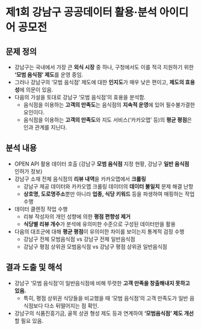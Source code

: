 # 제1회 강남구 공공데이터 활용·분석 아이디어 공모전

## 문제 정의

- 강남구는 국내에서 가장 큰 **외식 시장** 중 하나, 구청에서도 이를 적극 지원하기 위한 **‘모범 음식점’ 제도**를 운영 중임.
- 그러나 강남구의 ‘모범 음식점’ 제도에 대한 **인지도**가 매우 낮은 편이고, **제도의 효용성**에 의문이 있음.
- 다음의 가설을 토대로 강남구 ‘모범 음식점’의 효용을 분석함.
    - 음식점을 이용하는 **고객의 만족도**는 음식점의 **지속적 운영**에 있어 필수불가결한 요인이다.
    - 음식점을 이용하는 **고객의 만족도**와 지도 서비스(‘카카오맵’ 등)의 **평균 평점**은 인과 관계를 지닌다.

## 분석 내용

- OPEN API 활용 데이터 호출 (강남구 **모범 음식점** 지정 현황, 강남구 **일반 음식점** 인허가 정보)
- 강남구 소재 전체 음식점의 **리뷰 내역**을 카카오맵에서 **크롤링**
    - 강남구 제공 데이터와 카카오맵 크롤링 데이터의 **데이터 불일치** 문제 해결 난항
    - **상호명, 도로명주소**뿐만 아니라 **업종, 식당 키워드** 등을 파생하여 매핑하는 작업 수행
- 데이터 클렌징 작업 수행
    - 리뷰 작성자의 개인 성향에 의한 **평점 편향성 제거**
    - **식당별 리뷰 개수**가 분석에 유의미한 수준으로 구성된 데이터만을 활용
- 다음의 대조군에 대해 **평균 평점**이 유의미한 차이를 보이는지 통계적 검정 수행
    - 강남구 전체 모범음식점 vs 강남구 전체 일반음식점
    - 강남구 평점 상위권 모범음식점 vs 강남구 평점 상위권 일반음식점

## 결과 도출 및 해석

- 강남구 ‘모범 음식점’이 일반음식점에 비해 뚜렷한 **고객 만족을 창출해내지 못하고 있음.**
    - 특히, 평점 상위권 식당들을 비교했을 때 ‘모범 음식점’의 고객 만족도가 일반 음식점보다 다소 뒤떨어지는 점 확인.
- 강남구의 식품진흥기금, 골목 상권 형성 제도 등과 연계하여 **‘모범음식점’ 제도 개선**할 필요 있음.